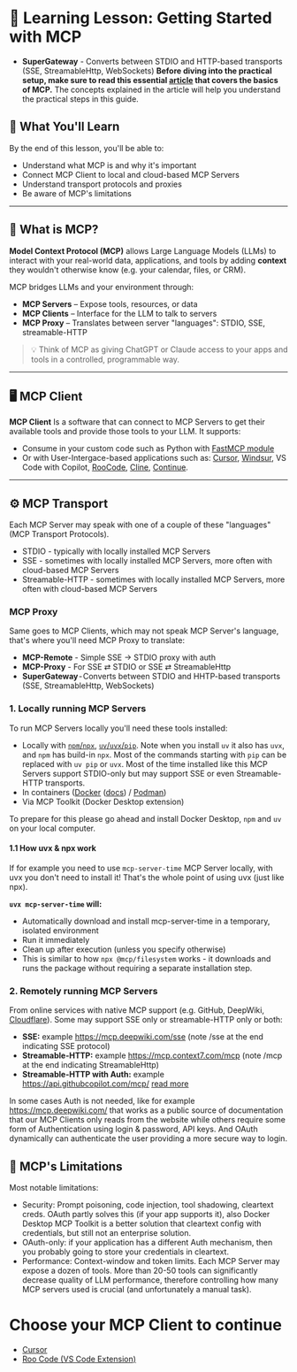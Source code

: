 # 🧠 Learning Lesson: Getting Started with MCP

- **SuperGateway** - Converts between STDIO and HTTP-based transports (SSE, StreamableHttp, WebSockets) **Before diving into the practical setup, make sure to read this essential [article](https://medium.com/qdrddr/0c02f3915867) that covers the basics of MCP.** The concepts explained in the article will help you understand the practical steps in this guide.

## 🚀 What You'll Learn

By the end of this lesson, you'll be able to:

- Understand what MCP is and why it's important
- Connect MCP Client to local and cloud-based MCP Servers
- Understand transport protocols and proxies
- Be aware of MCP's limitations

---

## 📌 What is MCP?

**Model Context Protocol (MCP)** allows Large Language Models (LLMs) to interact with your real-world data, applications, and tools by adding **context** they wouldn't otherwise know (e.g. your calendar, files, or CRM).

MCP bridges LLMs and your environment through:

- **MCP Servers** – Expose tools, resources, or data
- **MCP Clients** – Interface for the LLM to talk to servers
- **MCP Proxy** – Translates between server "languages": STDIO, SSE, streamable-HTTP

> 💡 Think of MCP as giving ChatGPT or Claude access to your apps and tools in a controlled, programmable way.

---

## 🖥️ MCP Client

**MCP Client** Is a software that can connect to MCP Servers to get their available tools and provide those tools to your LLM. It supports:

- Consume in your custom code such as Python with [FastMCP module](https://github.com/modelcontextprotocol/python-sdk)
- Or with User-Intergace-based applications such as: [Cursor](https://www.cursor.com/), [Windsur](https://windsurf.com/), VS Code with Copilot, [RooCode](https://marketplace.visualstudio.com/items?itemName=RooVeterinaryInc.roo-cline), [Cline](https://cline.bot/), [Continue](https://marketplace.visualstudio.com/items?itemName=Continue.continue).

---

## ⚙️ MCP Transport
Each MCP Server may speak with one of a couple of these "languages" (MCP Transport Protocols). 

- STDIO - typically with locally installed MCP Servers 
- SSE - sometimes with locally installed MCP Servers, more often with cloud-based MCP Servers
- Streamable-HTTP - sometimes with locally installed MCP Servers, more often with cloud-based MCP Servers

### MCP Proxy
Same goes to MCP Clients, which may not speak MCP Server's language, that's where you'll need MCP Proxy to translate:
- **MCP-Remote** - Simple SSE -> STDIO proxy with auth
- **MCP-Proxy** - For SSE ⇄ STDIO or SSE ⇄ StreamableHttp
- **SuperGateway** - Converts between STDIO and HHTP-based transports (SSE, StreamableHttp, WebSockets)

### 1. Locally running MCP Servers

To run MCP Servers locally you'll need these tools installed:
- Locally with [`npm`/`npx`](https://github.com/npm/cli), [`uv`/`uvx`/`pip`](https://docs.astral.sh/uv/getting-started/installation/). Note when you install `uv` it also has `uvx`, and `npm` has build-in `npx`. Most of the commands starting with `pip` can be replaced with `uv pip` or `uvx`. Most of the time installed like this MCP Servers support STDIO-only but may support SSE or even Streamable-HTTP transports.
- In containers ([Docker](https://www.docker.com/products/docker-desktop/) ([docs](https://docs.docker.com/get-started/get-docker/)) / [Podman](https://podman-desktop.io/downloads))
- Via MCP Toolkit (Docker Desktop extension)

To prepare for this please go ahead and install Docker Desktop, `npm` and `uv` on your local computer.

#### 1.1 **How uvx & npx work**
If for example you need to use `mcp-server-time` MCP Server locally, with uvx you don't need to install it! That's the whole point of using uvx (just like npx).

**`uvx mcp-server-time` will:**

- Automatically download and install mcp-server-time in a temporary, isolated environment
- Run it immediately
- Clean up after execution (unless you specify otherwise)
- This is similar to how `npx @mcp/filesystem` works - it downloads and runs the package without requiring a separate installation step.

### 2. Remotely running MCP Servers
From online services with native MCP support (e.g. GitHub, DeepWiki, [Cloudflare](https://developers.cloudflare.com/agents/model-context-protocol/mcp-servers-for-cloudflare/)).
Some may support SSE only or streamable-HTTP only or both:
- **SSE:** example https://mcp.deepwiki.com/sse (note /sse at the end indicating SSE protocol)
- **Streamable-HTTP:** example https://mcp.context7.com/mcp (note /mcp at the end indicating StreamableHttp)
- **Streamable-HTTP with Auth:** example https://api.githubcopilot.com/mcp/ [read more](https://github.com/github/github-mcp-server)

In some cases Auth is not needed, like for example https://mcp.deepwiki.com/ that works as a public source of documentation that our MCP Clients only reads from the website while others require some form of Authentication using login & password, API keys. And OAuth dynamically can authenticate the user providing a more secure way to login.

## 🚧 MCP's Limitations
Most notable limitations:
- Security: Prompt poisoning, code injection, tool shadowing, cleartext creds. OAuth partly solves this (if your app supports it), also Docker Desktop MCP Toolkit is a better solution that  cleartext config with credentials, but still not an enterprise solution.  
- OAuth-only: if your application has a different Auth mechanism, then you probably going to store your credentials in cleartext.
- Performance: Context-window and token limits. Each MCP Server may expose a dozen of tools. More than 20-50 tools can significantly decrease quality of LLM performance, therefore controlling how many MCP servers used is crucial (and unfortunately a manual task).

# Choose your MCP Client to continue

- [Cursor](./cursor)
- [Roo Code (VS Code Extension)](./roocode)
